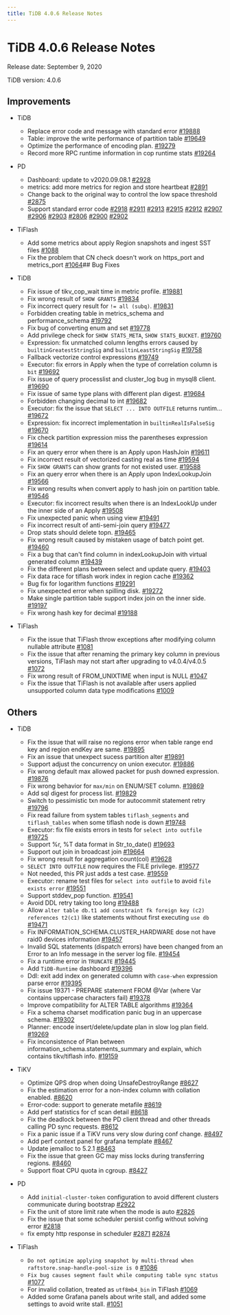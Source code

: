 ```yaml
---
title: TiDB 4.0.6 Release Notes
---
```


# TiDB 4.0.6 Release Notes

Release date: September 9, 2020

TiDB version: 4.0.6

## Improvements

+ TiDB

    - Replace error code and message with standard error [#19888](https://github.com/pingcap/tidb/pull/19888)
    - Table: improve the write performance of partition table [#19649](https://github.com/pingcap/tidb/pull/19649)
    - Optimize the performance of encoding plan. [#19279](https://github.com/pingcap/tidb/pull/19279)
    - Record more RPC runtime information in cop runtime stats [#19264](https://github.com/pingcap/tidb/pull/19264)

+ PD

    - Dashboard: update to v2020.09.08.1 [#2928](https://github.com/pingcap/pd/pull/2928)
    - metrics: add more metrics for region and store heartbeat [#2891](https://github.com/tikv/pd/pull/2891)
    - Change back to the original way to control the low space threshold [#2875](https://github.com/pingcap/pd/pull/2875)
    - Support standard error code [#2918](https://github.com/tikv/pd/pull/2918) [#2911](https://github.com/tikv/pd/pull/2911) [#2913](https://github.com/tikv/pd/pull/2913) [#2915](https://github.com/tikv/pd/pull/2915) [#2912](https://github.com/tikv/pd/pull/2912) [#2907](https://github.com/tikv/pd/pull/2907) [#2906](https://github.com/tikv/pd/pull/2906) [#2903](https://github.com/tikv/pd/pull/2903) [#2806](https://github.com/tikv/pd/pull/2806) [#2900](https://github.com/tikv/pd/pull/2900) [#2902](https://github.com/tikv/pd/pull/2902)

+ TiFlash

    - Add some metrics about apply Region snapshots and ingest SST files [#1088](https://github.com/pingcap/tics/pull/1088)
    - Fix the problem that CN check doesn't work on https_port and metrics_port [#1064](https://github.com/pingcap/tics/pull/1064)## Bug Fixes

+ TiDB

    - Fix issue of tikv_cop_wait time in metric profile. [#19881](https://github.com/pingcap/tidb/pull/19881)
    - Fix wrong result of `SHOW GRANTS` [#19834](https://github.com/pingcap/tidb/pull/19834)
    - Fix incorrect query result for `!= all (subq)`. [#19831](https://github.com/pingcap/tidb/pull/19831)
    - Forbidden creating table in metrics_schema and performance_schema [#19792](https://github.com/pingcap/tidb/pull/19792)
    - Fix bug of converting enum and set [#19778](https://github.com/pingcap/tidb/pull/19778)
    - Add privilege check for `SHOW STATS_META`, `SHOW STATS_BUCKET`. [#19760](https://github.com/pingcap/tidb/pull/19760)
    - Expression: fix unmatched column lengths errors caused by `builtinGreatestStringSig` and `builtinLeastStringSig` [#19758](https://github.com/pingcap/tidb/pull/19758)
    - Fallback vectorize control expressions [#19749](https://github.com/pingcap/tidb/pull/19749)
    - Executor: fix errors in Apply when the type of correlation column is `bit` [#19692](https://github.com/pingcap/tidb/pull/19692)
    - Fix issue of query processlist and cluster_log bug in mysql8 client. [#19690](https://github.com/pingcap/tidb/pull/19690)
    - Fix issue of same type plans with different plan digest. [#19684](https://github.com/pingcap/tidb/pull/19684)
    - Forbidden changing decimal to int [#19682](https://github.com/pingcap/tidb/pull/19682)
    - Executor: fix the issue that `SELECT ... INTO OUTFILE` returns runtim… [#19672](https://github.com/pingcap/tidb/pull/19672)
    - Expression: fix incorrect implementation in `builtinRealIsFalseSig` [#19670](https://github.com/pingcap/tidb/pull/19670)
    - Fix check partition expression miss the parentheses expression [#19614](https://github.com/pingcap/tidb/pull/19614)
    - Fix an query error when there is an Apply upon HashJoin [#19611](https://github.com/pingcap/tidb/pull/19611)
    - Fix incorrect result of vectorized casting real as time [#19594](https://github.com/pingcap/tidb/pull/19594)
    - Fix `SHOW GRANTS` can show grants for not existed user. [#19588](https://github.com/pingcap/tidb/pull/19588)
    - Fix an query error when there is an Apply upon IndexLookupJoin [#19566](https://github.com/pingcap/tidb/pull/19566)
    - Fix wrong results when convert apply to hash join on partition table. [#19546](https://github.com/pingcap/tidb/pull/19546)
    - Executor: fix incorrect results when there is an IndexLookUp under the inner side of an Apply [#19508](https://github.com/pingcap/tidb/pull/19508)
    - Fix unexpected panic when using view [#19491](https://github.com/pingcap/tidb/pull/19491)
    - Fix incorrect result of anti-semi-join query [#19477](https://github.com/pingcap/tidb/pull/19477)
    - Drop stats should delete topn. [#19465](https://github.com/pingcap/tidb/pull/19465)
    - Fix wrong result caused by mistaken usage of batch point get. [#19460](https://github.com/pingcap/tidb/pull/19460)
    - Fix a bug that can't find column in indexLookupJoin with virtual generated column [#19439](https://github.com/pingcap/tidb/pull/19439)
    - Fix the different plans between select and update query. [#19403](https://github.com/pingcap/tidb/pull/19403)
    - Fix data race for tiflash work index in region cache [#19362](https://github.com/pingcap/tidb/pull/19362)
    - Bug fix for logarithm functions [#19291](https://github.com/pingcap/tidb/pull/19291)
    - Fix unexpected error when spilling disk. [#19272](https://github.com/pingcap/tidb/pull/19272)
    - Make single partition table support index join on the inner side. [#19197](https://github.com/pingcap/tidb/pull/19197)
    - Fix wrong hash key for decimal [#19188](https://github.com/pingcap/tidb/pull/19188)

+ TiFlash

    - Fix the issue that TiFlash throw exceptions after modifying column nullable attribute [#1081](https://github.com/pingcap/tics/pull/1081)
    - Fix the issue that after renaming the primary key column in previous versions, TiFlash may not start after upgrading to v4.0.4/v4.0.5 [#1072](https://github.com/pingcap/tics/pull/1072)
    - Fix wrong result of FROM_UNIXTIME when input is NULL [#1047](https://github.com/pingcap/tics/pull/1047)
    - Fix the issue that TiFlash is not available after users applied unsupported column data type modifications [#1009](https://github.com/pingcap/tics/pull/1009)

## Others

+ TiDB

    - Fix the issue that  will raise no regions error when table range end key and region endKey are same. [#19895](https://github.com/pingcap/tidb/pull/19895)
    - Fix an issue that unexpect sucess partition alter [#19891](https://github.com/pingcap/tidb/pull/19891)
    - Support adjust the concurrency on union executor. [#19886](https://github.com/pingcap/tidb/pull/19886)
    - Fix wrong default max allowed packet for push downed expression. [#19876](https://github.com/pingcap/tidb/pull/19876)
    - Fix wrong behavior for `max/min` on ENUM/SET column. [#19869](https://github.com/pingcap/tidb/pull/19869)
    - Add sql digest for process list. [#19829](https://github.com/pingcap/tidb/pull/19829)
    - Switch to pessimistic txn mode for autocommit statement retry [#19796](https://github.com/pingcap/tidb/pull/19796)
    - Fix read failure from system tables `tiflash_segments` and `tiflash_tables` when some tiflash node is down [#19748](https://github.com/pingcap/tidb/pull/19748)
    - Executor: fix file exists errors in tests for `select into outfile` [#19725](https://github.com/pingcap/tidb/pull/19725)
    - Support %r, %T data format in Str_to_date() [#19693](https://github.com/pingcap/tidb/pull/19693)
    - Support out join in broadcast join [#19664](https://github.com/pingcap/tidb/pull/19664)
    - Fix wrong result for aggregation count(col) [#19628](https://github.com/pingcap/tidb/pull/19628)
    - `SELECT INTO OUTFILE` now requires the FILE privilege. [#19577](https://github.com/pingcap/tidb/pull/19577)
    - Not needed, this PR just adds a test case. [#19559](https://github.com/pingcap/tidb/pull/19559)
    - Executor: rename test files for `select into outfile` to avoid `file exists error` [#19551](https://github.com/pingcap/tidb/pull/19551)
    - Support stddev_pop function. [#19541](https://github.com/pingcap/tidb/pull/19541)
    - Avoid DDL retry taking too long [#19488](https://github.com/pingcap/tidb/pull/19488)
    - Allow `alter table db.t1 add constraint fk foreign key (c2) references t2(c1)` like statements without first executing `use db` [#19471](https://github.com/pingcap/tidb/pull/19471)
    - Fix INFORMATION_SCHEMA.CLUSTER_HARDWARE dose not have raid0 devices information [#19457](https://github.com/pingcap/tidb/pull/19457)
    - Invalid SQL statements (dispatch errors) have been changed from an Error to an Info message in the server log file. [#19454](https://github.com/pingcap/tidb/pull/19454)
    - Fix a runtime error in `TRUNCATE` [#19445](https://github.com/pingcap/tidb/pull/19445)
    - Add `TiDB-Runtime` dashboard [#19396](https://github.com/pingcap/tidb/pull/19396)
    - Ddl: exit add index on generated column with `case-when` expression parse error [#19395](https://github.com/pingcap/tidb/pull/19395)
    - Fix issue 19371 - PREPARE statement FROM @Var (where Var contains uppercase characters fail) [#19378](https://github.com/pingcap/tidb/pull/19378)
    - Improve compatibility for ALTER TABLE algorithms [#19364](https://github.com/pingcap/tidb/pull/19364)
    - Fix a schema charset modification panic bug in an uppercase schema. [#19302](https://github.com/pingcap/tidb/pull/19302)
    - Planner: encode insert/delete/update plan in slow log plan field. [#19269](https://github.com/pingcap/tidb/pull/19269)
    - Fix inconsistence of Plan between information_schema.statements_summary and explain, which contains tikv/tiflash info. [#19159](https://github.com/pingcap/tidb/pull/19159)

+ TiKV

    - Optimize QPS drop when doing UnsafeDestroyRange [#8627](https://github.com/tikv/tikv/pull/8627)
    - Fix the estimation error for a non-index column with collation enabled. [#8620](https://github.com/tikv/tikv/pull/8620)
    - Error-code: support to generate metafile [#8619](https://github.com/tikv/tikv/pull/8619)
    - Add perf statistics for cf scan detail [#8618](https://github.com/tikv/tikv/pull/8618)
    - Fix the deadlock between the PD client thread and other threads calling PD sync requests. [#8612](https://github.com/tikv/tikv/pull/8612)
    - Fix a panic issue if a TiKV runs very slow during conf change. [#8497](https://github.com/tikv/tikv/pull/8497)
    - Add perf context panel for grafana template [#8467](https://github.com/tikv/tikv/pull/8467)
    - Update jemalloc to 5.2.1 [#8463](https://github.com/tikv/tikv/pull/8463)
    - Fix the issue that green GC may miss locks during transferring regions. [#8460](https://github.com/tikv/tikv/pull/8460)
    - Support float CPU quota in cgroup. [#8427](https://github.com/tikv/tikv/pull/8427)

+ PD

    - Add `initial-cluster-token` configuration to avoid different clusters communicate during bootstrap [#2922](https://github.com/pingcap/pd/pull/2922)
    - Fix the unit of store limit rate when the mode is auto [#2826](https://github.com/pingcap/pd/pull/2826)
    - Fix the issue that some scheduler persist config without solving error [#2818](https://github.com/tikv/pd/pull/2818)
    - fix empty http response in scheduler [#2871](https://github.com/tikv/pd/pull/2871) [#2874](https://github.com/tikv/pd/pull/2874)

+ TiFlash

    - `Do not optimize applying snapshot by multi-thread when raftstore.snap-handle-pool-size is 0` [#1086](https://github.com/pingcap/tics/pull/1086)
    - `Fix bug causes segment fault while computing table sync status` [#1077](https://github.com/pingcap/tics/pull/1077)
    - For invalid collation, treated as `utf8mb4_bin` in TiFlash [#1069](https://github.com/pingcap/tics/pull/1069)
    - Added some Grafana panels about write stall, and added some settings to avoid write stall. [#1051](https://github.com/pingcap/tics/pull/1051)
